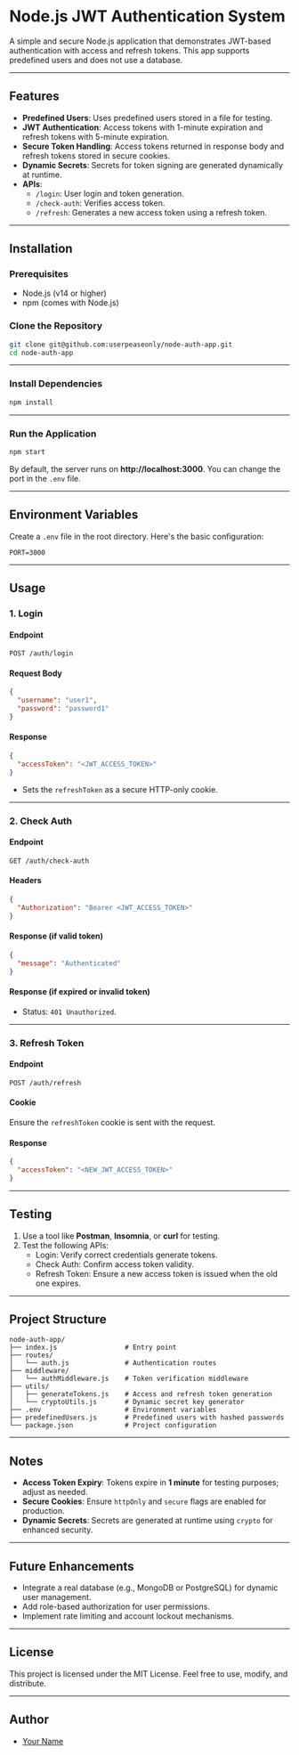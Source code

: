 
# Node.js JWT Authentication System

A simple and secure Node.js application that demonstrates JWT-based authentication with access and refresh tokens. This app supports predefined users and does not use a database.

---

## Features

- **Predefined Users**: Uses predefined users stored in a file for testing.
- **JWT Authentication**: Access tokens with 1-minute expiration and refresh tokens with 5-minute expiration.
- **Secure Token Handling**: Access tokens returned in response body and refresh tokens stored in secure cookies.
- **Dynamic Secrets**: Secrets for token signing are generated dynamically at runtime.
- **APIs**:
  - `/login`: User login and token generation.
  - `/check-auth`: Verifies access token.
  - `/refresh`: Generates a new access token using a refresh token.

---

## Installation

### Prerequisites

- Node.js (v14 or higher)
- npm (comes with Node.js)

### Clone the Repository

```bash
git clone git@github.com:userpeaseonly/node-auth-app.git
cd node-auth-app
```

---

### Install Dependencies

```bash
npm install
```

---

### Run the Application

```bash
npm start
```

By default, the server runs on **http://localhost:3000**. You can change the port in the `.env` file.

---

## Environment Variables

Create a `.env` file in the root directory. Here's the basic configuration:

```env
PORT=3000
```

---

## Usage

### 1. **Login**

#### Endpoint
`POST /auth/login`

#### Request Body
```json
{
  "username": "user1",
  "password": "password1"
}
```

#### Response
```json
{
  "accessToken": "<JWT_ACCESS_TOKEN>"
}
```
- Sets the `refreshToken` as a secure HTTP-only cookie.

---

### 2. **Check Auth**

#### Endpoint
`GET /auth/check-auth`

#### Headers
```json
{
  "Authorization": "Bearer <JWT_ACCESS_TOKEN>"
}
```

#### Response (if valid token)
```json
{
  "message": "Authenticated"
}
```

#### Response (if expired or invalid token)
- Status: `401 Unauthorized`.

---

### 3. **Refresh Token**

#### Endpoint
`POST /auth/refresh`

#### Cookie
Ensure the `refreshToken` cookie is sent with the request.

#### Response
```json
{
  "accessToken": "<NEW_JWT_ACCESS_TOKEN>"
}
```

---

## Testing

1. Use a tool like **Postman**, **Insomnia**, or **curl** for testing.
2. Test the following APIs:
   - Login: Verify correct credentials generate tokens.
   - Check Auth: Confirm access token validity.
   - Refresh Token: Ensure a new access token is issued when the old one expires.

---

## Project Structure

```
node-auth-app/
├── index.js                 # Entry point
├── routes/
│   └── auth.js              # Authentication routes
├── middleware/
│   └── authMiddleware.js    # Token verification middleware
├── utils/
│   ├── generateTokens.js    # Access and refresh token generation
│   └── cryptoUtils.js       # Dynamic secret key generator
├── .env                     # Environment variables
├── predefinedUsers.js       # Predefined users with hashed passwords
└── package.json             # Project configuration
```

---

## Notes

- **Access Token Expiry**: Tokens expire in **1 minute** for testing purposes; adjust as needed.
- **Secure Cookies**: Ensure `httpOnly` and `secure` flags are enabled for production.
- **Dynamic Secrets**: Secrets are generated at runtime using `crypto` for enhanced security.

---

## Future Enhancements

- Integrate a real database (e.g., MongoDB or PostgreSQL) for dynamic user management.
- Add role-based authorization for user permissions.
- Implement rate limiting and account lockout mechanisms.

---

## License

This project is licensed under the MIT License. Feel free to use, modify, and distribute.

---

## Author

- [Your Name](#)  
